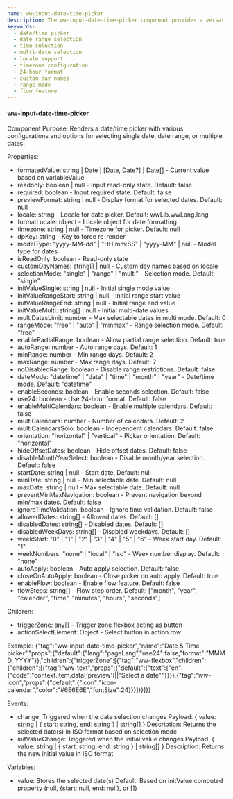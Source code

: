```yaml
---
name: ww-input-date-time-picker
description: The ww-input-date-time-picker component provides a versatile and configurable interface for selecting single or multiple dates and times, supporting various display formats, locales, and selection modes to accommodate diverse user needs.
keywords:
  - date/time picker
  - date range selection
  - time selection
  - multi-date selection
  - locale support
  - timezone configuration
  - 24-hour format
  - custom day names
  - range mode
  - flow feature
---
```


#### ww-input-date-time-picker

Component Purpose: Renders a date/time picker with various configurations and options for selecting single date, date range, or multiple dates.

Properties:
- formatedValue: string | Date | [Date, Date?] | Date[] - Current value based on variableValue
- readonly: boolean | null - Input read-only state. Default: false
- required: boolean - Input required state. Default: false
- previewFormat: string | null - Display format for selected dates. Default: null
- locale: string - Locale for date picker. Default: wwLib.wwLang.lang
- formatLocale: object - Locale object for date formatting
- timezone: string | null - Timezone for picker. Default: null
- dpKey: string - Key to force re-render
- modelType: "yyyy-MM-dd" | "HH:mm:SS" | "yyyy-MM" | null - Model type for dates
- isReadOnly: boolean - Read-only state
- customDayNames: string[] | null - Custom day names based on locale
- selectionMode: "single" | "range" | "multi" - Selection mode. Default: "single"
- initValueSingle: string | null - Initial single mode value
- initValueRangeStart: string | null - Initial range start value
- initValueRangeEnd: string | null - Initial range end value
- initValueMulti: string[] | null - Initial multi-date values
- multiDatesLimit: number - Max selectable dates in multi mode. Default: 0
- rangeMode: "free" | "auto" | "minmax" - Range selection mode. Default: "free"
- enablePartialRange: boolean - Allow partial range selection. Default: true
- autoRange: number - Auto range days. Default: 1
- minRange: number - Min range days. Default: 2
- maxRange: number - Max range days. Default: 7
- noDisabledRange: boolean - Disable range restrictions. Default: false
- dateMode: "datetime" | "date" | "time" | "month" | "year" - Date/time mode. Default: "datetime"
- enableSeconds: boolean - Enable seconds selection. Default: false
- use24: boolean - Use 24-hour format. Default: false
- enableMultiCalendars: boolean - Enable multiple calendars. Default: false
- multiCalendars: number - Number of calendars. Default: 2
- multiCalendarsSolo: boolean - Independent calendars. Default: false
- orientation: "horizontal" | "vertical" - Picker orientation. Default: "horizontal"
- hideOffsetDates: boolean - Hide offset dates. Default: false
- disableMonthYearSelect: boolean - Disable month/year selection. Default: false
- startDate: string | null - Start date. Default: null
- minDate: string | null - Min selectable date. Default: null
- maxDate: string | null - Max selectable date. Default: null
- preventMinMaxNavigation: boolean - Prevent navigation beyond min/max dates. Default: false
- ignoreTimeValidation: boolean - Ignore time validation. Default: false
- allowedDates: string[] - Allowed dates. Default: []
- disabledDates: string[] - Disabled dates. Default: []
- disabledWeekDays: string[] - Disabled weekdays. Default: []
- weekStart: "0" | "1" | "2" | "3" | "4" | "5" | "6" - Week start day. Default: "1"
- weekNumbers: "none" | "local" | "iso" - Week number display. Default: "none"
- autoApply: boolean - Auto apply selection. Default: false
- closeOnAutoApply: boolean - Close picker on auto apply. Default: true
- enableFlow: boolean - Enable flow feature. Default: false
- flowSteps: string[] - Flow step order. Default: ["month", "year", "calendar", "time", "minutes", "hours", "seconds"]

Children:
- triggerZone: any[] - Trigger zone flexbox acting as button
- actionSelectElement: Object - Select button in action row

Example:
{"tag":"ww-input-date-time-picker","name":"Date & Time picker","props":{"default":{"lang":"pageLang","use24":false,"format":"MMM D, YYYY"}},"children":{"triggerZone":[{"tag":"ww-flexbox","children":{"children":[{"tag":"ww-text","props":{"default":{"text":{"en":{"code":"context.item.data['preview']||\"Select a date\""}}}},{"tag":"ww-icon","props":{"default":{"icon":"icon-calendar","color":"#6E6E6E","fontSize":24}}}]}}]}}

Events:
- change: Triggered when the date selection changes
  Payload: { value: string | { start: string, end: string } | string[] }
  Description: Returns the selected date(s) in ISO format based on selection mode
- initValueChange: Triggered when the initial value changes
  Payload: { value: string | { start: string, end: string } | string[] }
  Description: Returns the new initial value in ISO format

Variables:
- value: Stores the selected date(s)
  Default: Based on initValue computed property (null, {start: null, end: null}, or [])
